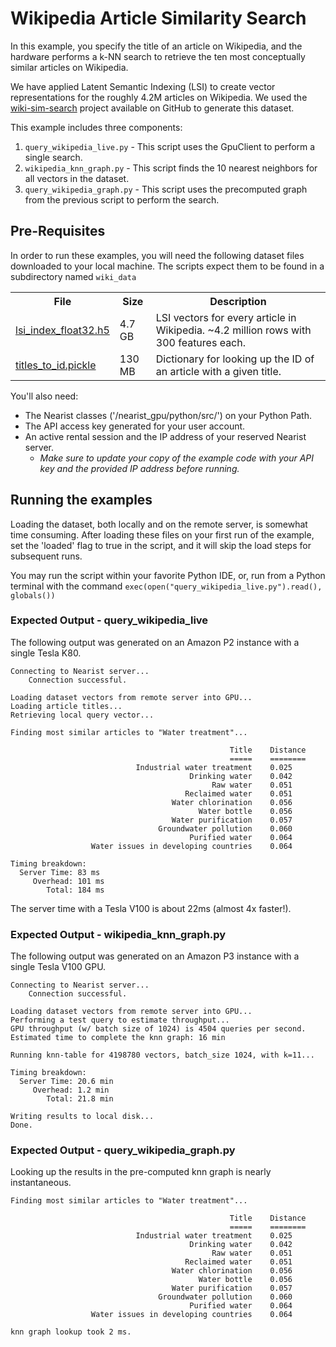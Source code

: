 # Wikipedia Article Similarity Search

In this example, you specify the title of an article on Wikipedia, and the hardware performs a k-NN search to retrieve the ten most conceptually similar articles on Wikipedia. 

We have applied Latent Semantic Indexing (LSI) to create vector representations for the roughly 4.2M articles on Wikipedia. We used the [wiki-sim-search](http://github.com/chrisjmccormick/wiki-sim-search/) project available on GitHub to generate this dataset.

This example includes three components:
1. `query_wikipedia_live.py` - This script uses the GpuClient to perform a single search.
2. `wikipedia_knn_graph.py` - This script finds the 10 nearest neighbors for all vectors in the dataset.
3. `query_wikipedia_graph.py` - This script uses the precomputed graph from the previous script to perform the search.

## Pre-Requisites

In order to run these examples, you will need the following dataset files downloaded to your local machine. The scripts expect them to be found in a subdirectory named `wiki_data`
<table>
  <tr>  <th>File</th>               <th>Size</th>    <th>Description</th>   </tr>
 
  <tr>  <td><a href="https://drive.google.com/a/nearist.ai/file/d/1dNUxJVZSc9oQxuQp2ot1W2m4mdU-9qXl/view?usp=sharing">lsi_index_float32.h5</a></td>   <td>4.7 GB</td>   <td>LSI vectors for every article in Wikipedia. ~4.2 million rows with 300 features each.</td>    </tr>
  
  <tr>  <td><a href="https://drive.google.com/open?id=1wCg61RgNc0LbMjePSZUBUIxg1T46FujY">titles_to_id.pickle</a></td>   <td>130 MB</td>  <td>Dictionary for looking up the ID of an article with a given title.
</td>    </tr>  
</table>

You'll also need:
* The Nearist classes ('/nearist_gpu/python/src/') on your Python Path.
* The API access key generated for your user account.
* An active rental session and the IP address of your reserved Nearist server.
    * _Make sure to update your copy of the example code with your API key and the provided IP address before running._

## Running the examples

Loading the dataset, both locally and on the remote server, is somewhat time consuming. After loading these files on your first run of the example, set the 'loaded' flag to true in the script, and it will skip the load steps for subsequent runs.

You may run the script within your favorite Python IDE, or, run from a Python terminal with the command ```exec(open("query_wikipedia_live.py").read(), globals())```

### Expected Output - query_wikipedia_live
The following output was generated on an Amazon P2 instance with a single Tesla K80. 

```
Connecting to Nearist server...
    Connection successful.

Loading dataset vectors from remote server into GPU...
Loading article titles...
Retrieving local query vector...

Finding most similar articles to "Water treatment"...

                                                 Title    Distance
                                                 =====    ========
                            Industrial water treatment    0.025
                                        Drinking water    0.042
                                             Raw water    0.051
                                       Reclaimed water    0.051
                                    Water chlorination    0.056
                                          Water bottle    0.056
                                    Water purification    0.057
                                 Groundwater pollution    0.060
                                        Purified water    0.064
                  Water issues in developing countries    0.064

Timing breakdown:
  Server Time: 83 ms
     Overhead: 101 ms
        Total: 184 ms
```

The server time with a Tesla V100 is about 22ms (almost 4x faster!).

### Expected Output - wikipedia_knn_graph.py
The following output was generated on an Amazon P3 instance with a single Tesla V100 GPU.

```
Connecting to Nearist server...
    Connection successful.

Loading dataset vectors from remote server into GPU...
Performing a test query to estimate throughput...
GPU throughput (w/ batch size of 1024) is 4504 queries per second.
Estimated time to complete the knn graph: 16 min

Running knn-table for 4198780 vectors, batch_size 1024, with k=11...

Timing breakdown:
  Server Time: 20.6 min
     Overhead: 1.2 min
        Total: 21.8 min

Writing results to local disk...
Done.
```

### Expected Output - query_wikipedia_graph.py
Looking up the results in the pre-computed knn graph is nearly instantaneous.
```
Finding most similar articles to "Water treatment"...

                                                 Title    Distance
                                                 =====    ========
                            Industrial water treatment    0.025
                                        Drinking water    0.042
                                             Raw water    0.051
                                       Reclaimed water    0.051
                                    Water chlorination    0.056
                                          Water bottle    0.056
                                    Water purification    0.057
                                 Groundwater pollution    0.060
                                        Purified water    0.064
                  Water issues in developing countries    0.064

knn graph lookup took 2 ms.
```
